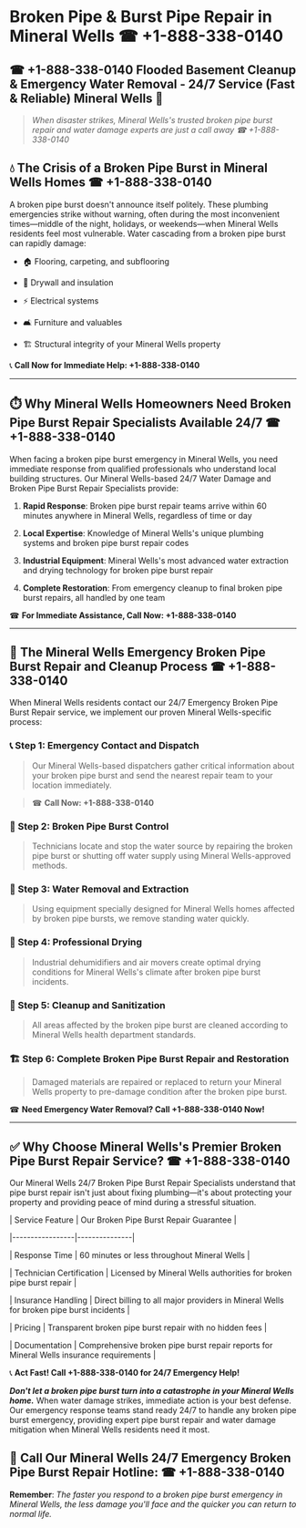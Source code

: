 # Broken Pipe & Burst Pipe Repair in Mineral Wells ☎ +1-888-338-0140  
## ☎ +1-888-338-0140 Flooded Basement Cleanup & Emergency Water Removal - 24/7 Service (Fast & Reliable) Mineral Wells 🚨  

> *When disaster strikes, Mineral Wells's trusted broken pipe burst repair and water damage experts are just a call away ☎ +1-888-338-0140*  

## 💧 The Crisis of a Broken Pipe Burst in Mineral Wells Homes ☎ +1-888-338-0140  

A broken pipe burst doesn't announce itself politely. These plumbing emergencies strike without warning, often during the most inconvenient times—middle of the night, holidays, or weekends—when Mineral Wells residents feel most vulnerable. Water cascading from a broken pipe burst can rapidly damage:  

* 🏠 Flooring, carpeting, and subflooring  
* 🧱 Drywall and insulation  
* ⚡ Electrical systems  
* 🛋️ Furniture and valuables  
* 🏗️ Structural integrity of your Mineral Wells property  

📞 **Call Now for Immediate Help: +1-888-338-0140**  

---  

## ⏱️ Why Mineral Wells Homeowners Need Broken Pipe Burst Repair Specialists Available 24/7 ☎ +1-888-338-0140  

When facing a broken pipe burst emergency in Mineral Wells, you need immediate response from qualified professionals who understand local building structures. Our Mineral Wells-based 24/7 Water Damage and Broken Pipe Burst Repair Specialists provide:  

1. **Rapid Response**: Broken pipe burst repair teams arrive within 60 minutes anywhere in Mineral Wells, regardless of time or day  
2. **Local Expertise**: Knowledge of Mineral Wells's unique plumbing systems and broken pipe burst repair codes  
3. **Industrial Equipment**: Mineral Wells's most advanced water extraction and drying technology for broken pipe burst repair  
4. **Complete Restoration**: From emergency cleanup to final broken pipe burst repairs, all handled by one team  

☎ **For Immediate Assistance, Call Now: +1-888-338-0140**  

---  

## 🔧 The Mineral Wells Emergency Broken Pipe Burst Repair and Cleanup Process ☎ +1-888-338-0140  

When Mineral Wells residents contact our 24/7 Emergency Broken Pipe Burst Repair service, we implement our proven Mineral Wells-specific process:  

### 📞 Step 1: Emergency Contact and Dispatch  
> Our Mineral Wells-based dispatchers gather critical information about your broken pipe burst and send the nearest repair team to your location immediately.  
> ☎ **Call Now: +1-888-338-0140**  

### 🚿 Step 2: Broken Pipe Burst Control  
> Technicians locate and stop the water source by repairing the broken pipe burst or shutting off water supply using Mineral Wells-approved methods.  

### 🌊 Step 3: Water Removal and Extraction  
> Using equipment specially designed for Mineral Wells homes affected by broken pipe bursts, we remove standing water quickly.  

### 💨 Step 4: Professional Drying  
> Industrial dehumidifiers and air movers create optimal drying conditions for Mineral Wells's climate after broken pipe burst incidents.  

### 🧼 Step 5: Cleanup and Sanitization  
> All areas affected by the broken pipe burst are cleaned according to Mineral Wells health department standards.  

### 🏗️ Step 6: Complete Broken Pipe Burst Repair and Restoration  
> Damaged materials are repaired or replaced to return your Mineral Wells property to pre-damage condition after the broken pipe burst.  

☎ **Need Emergency Water Removal? Call +1-888-338-0140 Now!**  

---  

## ✅ Why Choose Mineral Wells's Premier Broken Pipe Burst Repair Service? ☎ +1-888-338-0140  

Our Mineral Wells 24/7 Broken Pipe Burst Repair Specialists understand that pipe burst repair isn't just about fixing plumbing—it's about protecting your property and providing peace of mind during a stressful situation.  

| Service Feature | Our Broken Pipe Burst Repair Guarantee |  
|-----------------|---------------|  
| Response Time | 60 minutes or less throughout Mineral Wells |  
| Technician Certification | Licensed by Mineral Wells authorities for broken pipe burst repair |  
| Insurance Handling | Direct billing to all major providers in Mineral Wells for broken pipe burst incidents |  
| Pricing | Transparent broken pipe burst repair with no hidden fees |  
| Documentation | Comprehensive broken pipe burst repair reports for Mineral Wells insurance requirements |  

📞 **Act Fast! Call +1-888-338-0140 for 24/7 Emergency Help!**  

***Don't let a broken pipe burst turn into a catastrophe in your Mineral Wells home.*** When water damage strikes, immediate action is your best defense. Our emergency response teams stand ready 24/7 to handle any broken pipe burst emergency, providing expert pipe burst repair and water damage mitigation when Mineral Wells residents need it most.  

## 📱 Call Our Mineral Wells 24/7 Emergency Broken Pipe Burst Repair Hotline: ☎ +1-888-338-0140  

**Remember**: *The faster you respond to a broken pipe burst emergency in Mineral Wells, the less damage you'll face and the quicker you can return to normal life.*